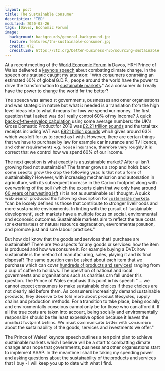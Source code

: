 ```yaml
---
layout: post
title: The Sustainable Consumer
description: "TBD"
modified: 2020-03-26
tags: [Davos, Economic Forum]
image:
  background: backgrounds/general-background.jpg
  feature: features/the-sustainable-consumer.jpg
  credit: UTZ
  creditlink: https://utz.org/better-business-hub/sourcing-sustainable-products/sustainability-no-longer-novelty-outstrips-conventional-markets/
---
```


At a recent meeting of the [World Economic Forum](https://www.weforum.org/) in Davos, HRH Prince of Wales delivered a [keynote speech](https://www.princeofwales.gov.uk/speech/keynote-speech-delivered-hrh-prince-wales-world-economic-forum-davos-switzerland) about combating climate change. In the speech one statistic caught my attention: "With consumers controlling an estimated 60% of global G.D.P., people around the world have the power to drive the transformation to [sustainable markets](https://en.wikipedia.org/wiki/Sustainable_markets)." As a consumer do I really have the power to change the world for the better?

The speech was aimed at governments, businesses and other organisations and was strategic in nature but what is needed is a translation from the high level ideas into to what it means for how we spend our money. The first question that I asked was do I really control 60% of my income? A quick [back-of-the-envelop calculation](https://en.wikipedia.org/wiki/Back-of-the-envelope_calculation) using some average numbers:
the UK's Gross Domestic Product for 2019 was [£2.21 trillion pounds](https://www.statista.com/statistics/281744/gdp-of-the-united-kingdom-uk-since-2000/) and the total tax receipts including VAT was [£821 billion pounds](https://www.ukpublicspending.co.uk/) which gives around 63% which was left for us to spend as I wish. However, there are certain things that we have to purchase by law for example car insurance and TV licence, and other requirements e.g. house insurance, therefore very roughly it is correct that we control how we spend 60% of our income.

The next question is what exactly is a sustainable market? After all isn't growing food not sustainable?  The farmer grows a crop and holds back some seed to grow the crop the following year.  Is that not a form of sustainability? However, with increasing mechanisation and automation in agriculture, with its subsequent increase in the Carbon footprint along with overworking of the soil ( which the experts claim that we only have around [60 years of harvesting left](https://www.scientificamerican.com/article/only-60-years-of-farming-left-if-soil-degradation-continues/) ) it is not as sustainable as I thought. A quick web search produced the following description for [sustainable markets](https://en.wikipedia.org/wiki/Sustainable_markets): "can be loosely defined as those that contribute to stronger livelihoods and more sustainable environments. In linking with the pursuit of ‘sustainable development’, such markets have a multiple focus on social, environmental and economic outcomes. Sustainable markets aim to reflect the true costs (or externalities) of natural resource degradation, environmental pollution, and promote just and safe labour practices."

But how do I know that the goods and services that I purchase are sustainable? There are two aspects for any goods or services: how the item is produced and how we consume it. For example buying a DVD: how sustainable is the method of manufacturing, sales, playing it and its final disposal? The same question can be asked about each item that we purchase which can cover [hundreds of products and services](https://www.moneysavingexpert.com/banking/Budget-planning/#bplanner)) ranging from a cup of coffee to holidays. The operation of national and local governments and organisations such as charities can fall under this question. The Prince of Wales emphasis this point in his speech " ... we cannot expect consumers to make sustainable choices if these choices are not clearly laid before them. As consumers increasingly demand sustainable products, they deserve to be told more about product lifecycles, supply chains and production methods. For a transition to take place, being socially and environmentally conscious cannot only be for those who can afford it. If all the true costs are taken into account, being socially and environmentally responsible should be the least expensive option because it leaves the smallest footprint behind. We must communicate better with consumers about the sustainability of the goods, services and investments we offer."

The Prince of Wales' keynote speech outlines a ten point plan to achieve sustainable markets which I believe will be a start to combatting climate change and I hope that governments, business and other organisations start to implement ASAP. In the meantime I shall be taking my spending power and asking questions about the sustainability of the products and services that I buy - I will keep you up to date with what I find.

